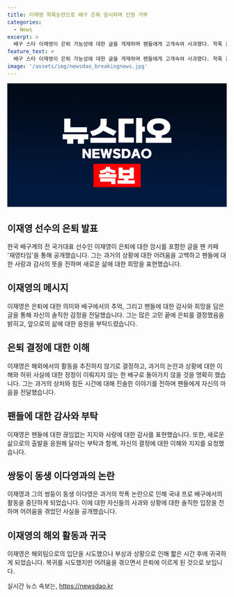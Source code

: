```yaml
---
title: 이재영 학폭논란으로 배구 은퇴 암시하며 인정 거부
categories:
  - News
excerpt: >
  배구 스타 이재영이 은퇴 가능성에 대한 글을 게재하며 팬들에게 고개숙여 사과했다. 학폭 논란과 그에 따른 국내 프로리그에서의 무기한 출전금지 및 국가대표 자격 박탈 징계로 이들은 국내를 떠나 그리스로 입단했지만 부상으로 일찌감치 복귀했다. 이재영은 팬들에 대한 애정과 지지에 대해 감사의 인사를 전하며, 미래를 향한 응원을 당부했다.
feature_text: >
  배구 스타 이재영이 은퇴 가능성에 대한 글을 게재하며 팬들에게 고개숙여 사과했다. 학폭 논란과 그에 따른 국내 프로리그에서의 무기한 출전금지 및 국가대표 자격 박탈 징계로 이들은 국내를 떠나 그리스로 입단했지만 부상으로 일찌감치 복귀했다. 이재영은 팬들에 대한 애정과 지지에 대해 감사의 인사를 전하며, 미래를 향한 응원을 당부했다.
image: '/assets/img/newsdao_breakingnews.jpg'
---
```


<p><img src="/assets/img/newsdao_breakingnews.jpg" alt="flaretime 속보" /></p>

<h2 data-ke-size="size26">이재영 선수의 은퇴 발표</h2>

<p data-ke-size="size16">한국 배구계의 전 국가대표 선수인 이재영이 은퇴에 대한 암시를 포함한 글을 팬 카페 '재영타임'을 통해 공개했습니다. 그는 과거의 상황에 대한 어려움을 고백하고 팬들에 대한 사랑과 감사의 뜻을 전하며 새로운 삶에 대한 희망을 표현했습니다.</p>

<h2 data-ke-size="size26">이재영의 메시지</h2>

<p data-ke-size="size16">이재영은 은퇴에 대한 의미와 배구에서의 추억, 그리고 팬들에 대한 감사와 희망을 담은 글을 통해 자신의 솔직한 감정을 전달했습니다. 그는 많은 고민 끝에 은퇴를 결정했음을 밝히고, 앞으로의 삶에 대한 응원을 부탁드렸습니다.</p>

<h2 data-ke-size="size26">은퇴 결정에 대한 이해</h2>

<p data-ke-size="size16">이재영은 해외에서의 활동을 추진하지 않기로 결정하고, 과거의 논란과 상황에 대한 이해와 허위 사실에 대한 정정이 이뤄지지 않는 한 배구로 돌아가지 않을 것을 명확히 했습니다. 그는 과거의 상처와 힘든 시간에 대해 진솔한 이야기를 전하며 팬들에게 자신의 마음을 전달했습니다.</p>

<h2 data-ke-size="size26">팬들에 대한 감사와 부탁</h2>

<p data-ke-size="size16">이재영은 팬들에 대한 끊임없는 지지와 사랑에 대한 감사를 표현했습니다. 또한, 새로운 삶으로의 출발을 응원해 달라는 부탁과 함께, 자신의 결정에 대한 이해와 지지를 요청했습니다.</p>

<h2 data-ke-size="size26">쌍둥이 동생 이다영과의 논란</h2>

<p data-ke-size="size16">이재영과 그의 쌍둥이 동생 이다영은 과거의 학폭 논란으로 인해 국내 프로 배구에서의 활동을 중단하게 되었습니다. 이에 대한 자신들의 사과와 상황에 대한 솔직한 입장을 전하며 어려움을 겪었던 사실을 공개했습니다.</p>

<h2 data-ke-size="size26">이재영의 해외 활동과 귀국</h2>

<p data-ke-size="size16">이재영은 해외팀으로의 입단을 시도했으나 부상과 상황으로 인해 짧은 시간 후에 귀국하게 되었습니다. 복귀를 시도했지만 어려움을 겪으면서 은퇴에 이르게 된 것으로 보입니다.</p>
실시간 뉴스 속보는, <a href="https://newsdao.kr" rel="dofollow">https://newsdao.kr</a>


